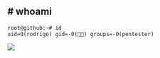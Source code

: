 ## # whoami

```
root@github:~# id
uid=0(rodrigo) gid=-0(👨‍💻) groups=-0(pentester)
```

<a href="https://www.linkedin.com/in/r-sampaio/" alt="Linkedin">
  <img src="https://img.shields.io/badge/-Linkedin-0e76a8?style=flat-square&logo=Linkedin&logoColor=white&link=https://www.linkedin.com/in/r-sampaio/" /></a>
